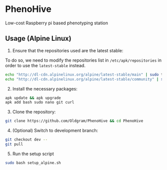# PhenoHive

Low-cost Raspberry pi based phenotyping station

## Usage (Alpine Linux)

1. Ensure that the repositories used are the latest stable:

To do so, we need to modify the repositories list in `/etc/apk/repositories` in order to use the `latest-stable` instead.

```bash
echo "http://dl-cdn.alpinelinux.org/alpine/latest-stable/main" | sudo tee /etc/apk/repositories >/dev/null2>&1
echo "http://dl-cdn.alpinelinux.org/alpine/latest-stable/community" | sudo tee -a /etc/apk/repositories >/dev/null2>&1
```

2. Install the necessary packages:

```bash
apk update && apk upgrade
apk add bash sudo nano git curl
```

3. Clone the repository:

```bash
git clone https://github.com/Oldgram/PhenoHive && cd PhenoHive
```

4. (Optional) Switch to development branch:

```bash
git checkout dev --
git pull
```

5. Run the setup script

```bash
sudo bash setup_alpine.sh
```
